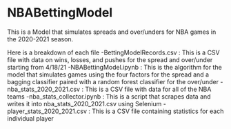 # NBABettingModel
This is a Model that simulates spreads and over/unders for NBA games in the 2020-2021 season.

Here is a breakdown of each file
-BettingModelRecords.csv : This is a CSV file with data on wins, losses, and pushes for the spread and over/under starting from 4/18/21
-NBABettingModel.ipynb : This is the algorithm for the model that simulates games using the four factors for the spread and a bagging classifier paired with a random forest classifier for the over/under
-nba_stats_2020_2021.csv : This is a CSV file with data for all of the NBA teams
-nba_stats_collector.ipynb : This is a script that scrapes data and writes it into nba_stats_2020_2021.csv using Selenium
-player_stats_2020_2021.csv : This is a CSV file containing statistics for each individual player 
